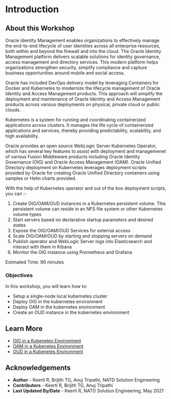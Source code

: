 # Introduction

## About this Workshop

Oracle Identity Management enables organizations to effectively manage the end-to-end lifecycle of user identities across all enterprise resources, both within and beyond the firewall and into the cloud. The Oracle Identity Management platform delivers scalable solutions for identity governance, access management and directory services. This modern platform helps organizations strengthen security, simplify compliance and capture business opportunities around mobile and social access.

Oracle has included DevOps delivery model by leveraging Containers for Docker and Kubernetes to modernize the lifecycle management of Oracle Identity and Access Management products. This approach will simplify the deployment and maintenance of Oracle Identity and Access Management products across various deployments on physical, private cloud or public clouds.

Kubernetes is a system for running and coordinating containerized applications across clusters. It manages the life cycle of containerized applications and services, thereby providing predictability, scalability, and high availability.

Oracle provides an open source WebLogic Server Kubernetes Operator, which has several key features to assist with deployment and managemenet of various Fusion Middleware products including Oracle Identity Governance (OIG) and Oracle Access Management (OAM).
Oracle Unified Directory deployment on Kubernetes leverages deployment scripts provided by Oracle for creating Oracle Unified Directory containers using samples or Helm charts provided.

With the help of Kubernetes operator and out of the box deployment scripts, you can :-

1. Create OIG/OAM/OUD instances in a Kubernetes persistent volume. This persistent volume can reside in an NFS file system or other Kubernetes volume types
2. Start servers based on declarative startup parameters and desired states
3. Expose the OIG/OAM/OUD Services for external access
4. Scale OIG/OAM/OUD by starting and stopping servers on demand
5. Publish operator and WebLogic Server logs into Elasticsearch and interact with them in Kibana
6. Monitor the OIG instance using Prometheus and Grafana

Estimated Time: 90 minutes


### Objectives

In this workshop, you will learn how to:
* Setup a single-node local kubernetes cluster
* Deploy OIG in the kubernetes environment
* Deploy OAM in the kubernetes environment
* Create an OUD instance in the kubernetes environment


## Learn More

* [OIG in a Kubenetes Environment](https://oracle.github.io/fmw-kubernetes/oig/)
* [OAM in a Kubenetes Environment](https://oracle.github.io/fmw-kubernetes/oam/)
* [OUD in a Kubenetes Environment](https://oracle.github.io/fmw-kubernetes/oud/)

## Acknowledgements
* **Author** - Keerti R, Brijith TG, Anuj Tripathi, NATD Solution Engineering
* **Contributors** -  Keerti R, Brijith TG, Anuj Tripathi
* **Last Updated By/Date** - Keerti R, NATD Solution Engineering, May 2021
